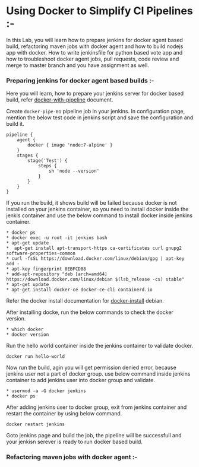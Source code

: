# Using Docker to Simplify CI Pipelines :-
In this Lab, you will learn how to prepare jenkins for docker agent based build, refactoring maven jobs with docker agent and how to build nodejs app with docker. How to write jenkinsfile for python based vote app and how to troubleshoot docker agent jobs, pull requests, code review and merge to master branch and you have assignment as well.

### Preparing jenkins for docker agent based builds :-
Here you will learn, how to prepare your jenkins server for docker based build, refer [docker-with-pipeline](https://jenkins.io/doc/book/pipeline/docker/) document.

Create `docker-pipe-01` pipeline job in your jenkins. In configuration page, mention the below test code in jenkins script and save the configuration and build it.
```
pipeline {
    agent {
        docker { image 'node:7-alpine' }
    }
    stages {
        stage('Test') {
            steps {
                sh 'node --version'
            }
        }
    }
}
```   
If you run the build, it shows build will be failed because docker is not installed on your jenkins container, so you need to install docker inside the jenkis container and use the below command to install docker inside jenkins container.
```
* docker ps
* docker exec -u root -it jenkins bash
* apt-get update
*  apt-get install apt-transport-https ca-certificates curl gnupg2 software-properties-common
* curl -fsSL https://download.docker.com/linux/debian/gpg | apt-key add -
* apt-key fingerprint 0EBFCD88
* add-apt-repository "deb [arch=amd64] https://download.docker.com/linux/debian $(lsb_release -cs) stable"
* apt-get update
* apt-get install docker-ce docker-ce-cli containerd.io
```
Refer the docker install documentation for  [docker-install](https://docs.docker.com/install/linux/docker-ce/debian/) debian.

After installing docke, run the below commands to check the docker version.
```
* which docker
* docker version
```
Run the hello world container inside the jenkins container to validate docker.
```
docker run hello-world
```
Now run the build, agin you will get permission denied error, because jenkins user not a part of docker group. use below command inside jenkins container to add jenkins user into docker group and validate.
```
* usermod -a -G docker jenkins
* docker ps
```
After adding jenkins user to docker group, exit from jenkins container and restart the container by using below command.
```
docker restart jenkins
```
Goto jenkins page and build the job, the pipeline will be successfull and your jenkisn serever is ready to run docker based build.

### Refactoring maven jobs with docker agent :-

